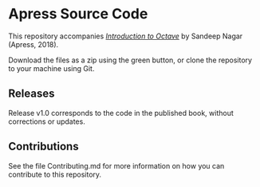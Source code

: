 # Apress Source Code

This repository accompanies [*Introduction to Octave*](http://www.apress.com/9781484232002) by Sandeep Nagar (Apress, 2018).

[comment]: #cover


Download the files as a zip using the green button, or clone the repository to your machine using Git.

## Releases

Release v1.0 corresponds to the code in the published book, without corrections or updates.

## Contributions

See the file Contributing.md for more information on how you can contribute to this repository.
